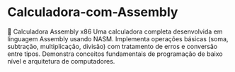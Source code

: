 # Calculadora-com-Assembly
🔢 Calculadora Assembly x86 Uma calculadora completa desenvolvida em linguagem Assembly usando NASM.  Implementa operações básicas (soma, subtração, multiplicação, divisão)  com tratamento de erros e conversão entre tipos. Demonstra conceitos  fundamentais de programação de baixo nível e arquitetura de computadores.
